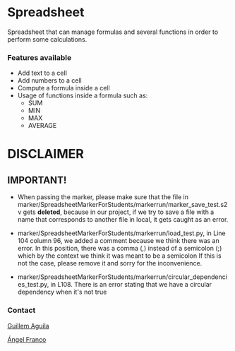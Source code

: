 # Spreadsheet
Spreadsheet that can manage formulas and several functions 
in order to perform some calculations.

### Features available
- Add text to a cell
- Add numbers to a cell
- Compute a formula inside a cell
- Usage of functions inside a formula such as:
  - SUM
  - MIN
  - MAX
  - AVERAGE

# DISCLAIMER
## IMPORTANT!
- When passing the marker, please make sure that the file in marker/SpreadsheetMarkerForStudents/markerrun/marker_save_test.s2v gets **deleted**, because in our project, if we try to save a file with a name that corresponds to another file in local, it gets caught as an error.

- marker/SpreadsheetMarkerForStudents/markerrun/load_test.py, in Line 104 column 96, we added a comment because we think there was an error. In this position, there was a comma (,) instead of a semicolon (;) which by the context we think it was meant to be a semicolon If this is not the case, please remove it and sorry for the inconvenience.

- marker/SpreadsheetMarkerForStudents/markerrun/circular_dependencies_test.py, in L108.
There is an error stating that we have a circular dependency when it's not true


### Contact

[Guillem Aguila](guillem.aguila.palleja@estudiantat.upc.edu)

[Ángel Franco](angel.franco@estudiantat.upc.edu)
